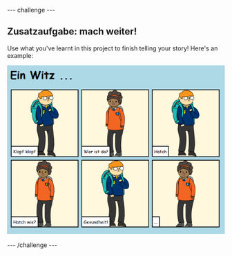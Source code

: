 \--- challenge \---

## Zusatzaufgabe: mach weiter!

Use what you've learnt in this project to finish telling your story! Here's an example:

![screenshot](images/story-final.png)

\--- /challenge \---